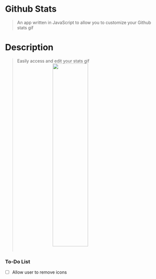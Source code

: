 # Github Stats
> An app written in JavaScript to allow you to customize your Github stats gif<br/>
# Description
> Easily access and edit your stats gif<br/>
<img src="https://cdn.discordapp.com/attachments/853406391045324813/881319817603330128/unknown.png" width="400" height="600" style="display:block;margin-left:auto;margin-right:auto;width:50%;"><br/>
### To-Do List

- [ ] Allow user to remove icons

